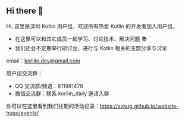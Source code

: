 ## Hi there 👋

Hi, 这里是深圳 Kotlin 用户组，欢迎所有热爱 Kotlin 的开发者加入用户组。

- 在这里可以和其它成员一起学习、讨论技术、解决问题 📚
- 我们还会不定期举行研讨会，进行与 Kotlin 相关的主题分享与讨论

email：korilin.dev@gmail.com

用户组交流群：
- QQ 交流群/频道：811981478
- 微信交流群：联系 korilin_daily 邀请入群

你可以在这里看到我们往期的活动记录：https://szkug.github.io/website-hugo/events/
